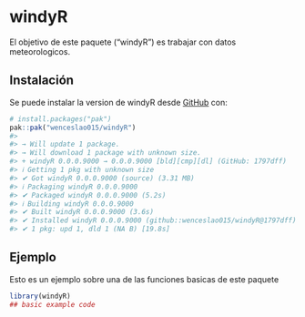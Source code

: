 
<!-- README.md is generated from README.Rmd. Please edit that file -->

# windyR

<!-- badges: start -->
<!-- badges: end -->

El objetivo de este paquete (“windyR”) es trabajar con datos
meteorologicos.

## Instalación

Se puede instalar la version de windyR desde
[GitHub](https://github.com/) con:

``` r
# install.packages("pak")
pak::pak("wenceslao015/windyR")
#> 
#> → Will update 1 package.
#> → Will download 1 package with unknown size.
#> + windyR 0.0.0.9000 → 0.0.0.9000 [bld][cmp][dl] (GitHub: 1797dff)
#> ℹ Getting 1 pkg with unknown size
#> ✔ Got windyR 0.0.0.9000 (source) (3.31 MB)
#> ℹ Packaging windyR 0.0.0.9000
#> ✔ Packaged windyR 0.0.0.9000 (5.2s)
#> ℹ Building windyR 0.0.0.9000
#> ✔ Built windyR 0.0.0.9000 (3.6s)
#> ✔ Installed windyR 0.0.0.9000 (github::wenceslao015/windyR@1797dff) (98ms)
#> ✔ 1 pkg: upd 1, dld 1 (NA B) [19.8s]
```

## Ejemplo

Esto es un ejemplo sobre una de las funciones basicas de este paquete

``` r
library(windyR)
## basic example code
```
